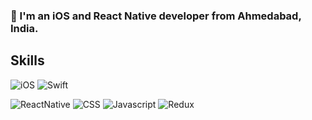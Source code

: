 ### 👋  I'm an iOS and React Native developer from Ahmedabad, India.

## Skills

![iOS](https://img.shields.io/badge/-iOS-blue) ![Swift](https://img.shields.io/badge/-Swift-blueviolet)

![ReactNative](https://img.shields.io/badge/React-Native-orange) ![CSS](https://img.shields.io/badge/-CSS-green) ![Javascript](https://img.shields.io/badge/-JavaScript-red) ![Redux](https://img.shields.io/badge/-Redux-purple)

<!--
**sunilprajapatisa/sunilprajapatisa** is a ✨ _special_ ✨ repository because its `README.md` (this file) appears on your GitHub profile.

Here are some ideas to get you started:

- 🔭 I’m currently working on ...
- 🌱 I’m currently learning ...
- 👯 I’m looking to collaborate on ...
- 🤔 I’m looking for help with ...
- 💬 Ask me about ...
- 📫 How to reach me: ...
- 😄 Pronouns: ...
- ⚡ Fun fact: ...
-->
